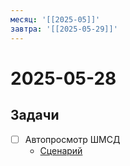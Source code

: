 ```yaml
---
месяц: '[[2025-05]]'
завтра: '[[2025-05-29]]'
---
```


# 2025-05-28

## Задачи

 - [ ] Автопросмотр ШМСД
	 - [Сценарий](https://docs.google.com/document/d/1833INEwIhJmZ38f1LfJvnKLVnqynMsqYrp65Fw8Ujvw/edit?usp=sharing)
